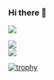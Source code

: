 ### Hi there 👋





![](https://komarev.com/ghpvc/?username=marshxan&style=flat-square&color=ff69b4)






 
<img src="https://github-readme-stats.vercel.app/api/top-langs/?username=Marshxan&langs_count=5&theme=tokyonight"><br>  <img src="https://github-readme-stats.vercel.app/api/?username=Marshxan&count_private=true&theme=tokyonight&showicons=true"> 







[![trophy](https://github-profile-trophy.vercel.app/?username=Marshxan&theme=onestar&no-bg=false&title=Organizations,Commits,Repositories)](https://github-profile-trophy.vercel.app/?username=Marshxan&theme=onestar&no-bg=false)
